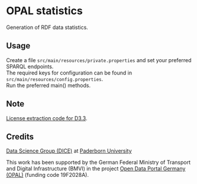 # OPAL statistics

Generation of RDF data statistics.

## Usage

Create a file `src/main/resources/private.properties` and set your preferred SPARQL endpoints.  
The required keys for configuration can be found in `src/main/resources/config.properties`.  
Run the preferred main() methods.

## Note

[License extraction code for D3.3](https://github.com/projekt-opal/statistics/tree/671af2f214915fe39a1d851e47011ec2dd091c36/licences).

## Credits

[Data Science Group (DICE)](https://dice-research.org/) at [Paderborn University](https://www.uni-paderborn.de/)

This work has been supported by the German Federal Ministry of Transport and Digital Infrastructure (BMVI) in the project [Open Data Portal Germany (OPAL)](http://projekt-opal.de/) (funding code 19F2028A).

